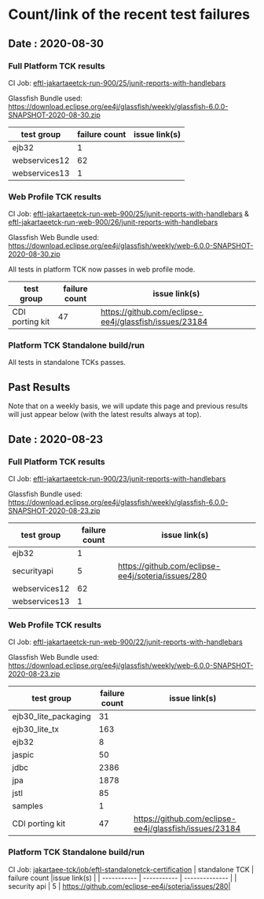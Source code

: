# Count/link of the recent test failures

## Date : 2020-08-30


### Full Platform TCK results 

CI Job: [eftl-jakartaeetck-run-900/25/junit-reports-with-handlebars](https://ci.eclipse.org/jakartaee-tck/job/eftl-jakartaeetck-run-900/25/junit-reports-with-handlebars/testSuitesOverview.html)

Glassfish Bundle used: 
https://download.eclipse.org/ee4j/glassfish/weekly/glassfish-6.0.0-SNAPSHOT-2020-08-30.zip


| test group      | failure count | issue link(s) |
| ----------- | ----------- | ----------- |
| ejb32      | 1       |      | 
| webservices12 | 62   |   |
| webservices13 | 1   |  | 


### Web Profile TCK results 

CI Job: [eftl-jakartaeetck-run-web-900/25/junit-reports-with-handlebars](https://ci.eclipse.org/jakartaee-tck/job/eftl-jakartaeetck-run-web-900/25/junit-reports-with-handlebars/testSuitesOverview.html) & [eftl-jakartaeetck-run-web-900/26/junit-reports-with-handlebars](https://ci.eclipse.org/jakartaee-tck/job/eftl-jakartaeetck-run-web-900/26/junit-reports-with-handlebars/testSuitesOverview.html)

Glassfish Web Bundle used: 
https://download.eclipse.org/ee4j/glassfish/weekly/web-6.0.0-SNAPSHOT-2020-08-30.zip

All tests in platform TCK now passes in web profile mode.

| test group      | failure count | issue link(s) |
| ----------- | ----------- | ------------ |
| CDI porting kit | 47 |  https://github.com/eclipse-ee4j/glassfish/issues/23184 |


### Platform TCK Standalone build/run 

All tests in standalone TCKs passes.


## Past Results

Note that on a weekly basis, we will update this page and previous results will just appear below (with the latest results always at top).

## Date : 2020-08-23


### Full Platform TCK results 

CI Job: [eftl-jakartaeetck-run-900/23/junit-reports-with-handlebars](https://ci.eclipse.org/jakartaee-tck/job/eftl-jakartaeetck-run-900/23/junit-reports-with-handlebars/testSuitesOverview.html)

Glassfish Bundle used: 
https://download.eclipse.org/ee4j/glassfish/weekly/glassfish-6.0.0-SNAPSHOT-2020-08-23.zip


| test group      | failure count | issue link(s) |
| ----------- | ----------- | ----------- |
| ejb32      | 1       |      | 
| securityapi   | 5  | https://github.com/eclipse-ee4j/soteria/issues/280 |
| webservices12 | 62   |   |
| webservices13 | 1   |  | 


### Web Profile TCK results 
CI Job: [eftl-jakartaeetck-run-web-900/22/junit-reports-with-handlebars](https://ci.eclipse.org/jakartaee-tck/job/eftl-jakartaeetck-run-web-900/22/junit-reports-with-handlebars/testSuitesOverview.html)

Glassfish Web Bundle used: 
https://download.eclipse.org/ee4j/glassfish/weekly/web-6.0.0-SNAPSHOT-2020-08-23.zip

| test group      | failure count | issue link(s) |
| ----------- | ----------- | ------------ |
| ejb30_lite_packaging      | 31       | |
| ejb30_lite_tx      | 163       | |
| ejb32      | 8       | | 
| jaspic      | 50       | |
| jdbc      | 2386       | |
| jpa      | 1878       | |
| jstl      | 85       | |
| samples      | 1       | |
| CDI porting kit | 47 |  https://github.com/eclipse-ee4j/glassfish/issues/23184 |


### Platform TCK Standalone build/run 

CI Job: [jakartaee-tck/job/eftl-standalonetck-certification](https://ci.eclipse.org/jakartaee-tck/job/eftl-standalonetck-certification/?)
| standalone TCK      | failure count |issue link(s) |
| ----------- | ----------- | -------------- |
| security api      | 5       | https://github.com/eclipse-ee4j/soteria/issues/280| 



